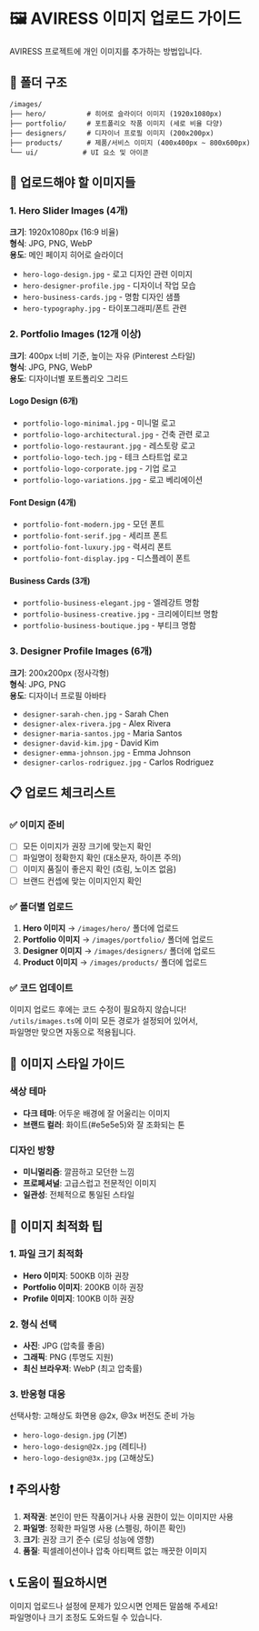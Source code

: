 # 🖼️ AVIRESS 이미지 업로드 가이드

AVIRESS 프로젝트에 개인 이미지를 추가하는 방법입니다.

## 📁 폴더 구조

```
/images/
├── hero/          # 히어로 슬라이더 이미지 (1920x1080px)
├── portfolio/     # 포트폴리오 작품 이미지 (세로 비율 다양)
├── designers/     # 디자이너 프로필 이미지 (200x200px)
├── products/      # 제품/서비스 이미지 (400x400px ~ 800x600px)
└── ui/           # UI 요소 및 아이콘
```

## 🎯 업로드해야 할 이미지들

### 1. Hero Slider Images (4개)
**크기**: 1920x1080px (16:9 비율)  
**형식**: JPG, PNG, WebP  
**용도**: 메인 페이지 히어로 슬라이더

- `hero-logo-design.jpg` - 로고 디자인 관련 이미지
- `hero-designer-profile.jpg` - 디자이너 작업 모습
- `hero-business-cards.jpg` - 명함 디자인 샘플
- `hero-typography.jpg` - 타이포그래피/폰트 관련

### 2. Portfolio Images (12개 이상)
**크기**: 400px 너비 기준, 높이는 자유 (Pinterest 스타일)  
**형식**: JPG, PNG, WebP  
**용도**: 디자이너별 포트폴리오 그리드

#### Logo Design (6개)
- `portfolio-logo-minimal.jpg` - 미니멀 로고
- `portfolio-logo-architectural.jpg` - 건축 관련 로고
- `portfolio-logo-restaurant.jpg` - 레스토랑 로고
- `portfolio-logo-tech.jpg` - 테크 스타트업 로고
- `portfolio-logo-corporate.jpg` - 기업 로고
- `portfolio-logo-variations.jpg` - 로고 베리에이션

#### Font Design (4개)
- `portfolio-font-modern.jpg` - 모던 폰트
- `portfolio-font-serif.jpg` - 세리프 폰트
- `portfolio-font-luxury.jpg` - 럭셔리 폰트
- `portfolio-font-display.jpg` - 디스플레이 폰트

#### Business Cards (3개)
- `portfolio-business-elegant.jpg` - 엘레강트 명함
- `portfolio-business-creative.jpg` - 크리에이티브 명함
- `portfolio-business-boutique.jpg` - 부티크 명함

### 3. Designer Profile Images (6개)
**크기**: 200x200px (정사각형)  
**형식**: JPG, PNG  
**용도**: 디자이너 프로필 아바타

- `designer-sarah-chen.jpg` - Sarah Chen
- `designer-alex-rivera.jpg` - Alex Rivera  
- `designer-maria-santos.jpg` - Maria Santos
- `designer-david-kim.jpg` - David Kim
- `designer-emma-johnson.jpg` - Emma Johnson
- `designer-carlos-rodriguez.jpg` - Carlos Rodriguez

## 📋 업로드 체크리스트

### ✅ 이미지 준비
- [ ] 모든 이미지가 권장 크기에 맞는지 확인
- [ ] 파일명이 정확한지 확인 (대소문자, 하이픈 주의)
- [ ] 이미지 품질이 좋은지 확인 (흐림, 노이즈 없음)
- [ ] 브랜드 컨셉에 맞는 이미지인지 확인

### ✅ 폴더별 업로드
1. **Hero 이미지** → `/images/hero/` 폴더에 업로드
2. **Portfolio 이미지** → `/images/portfolio/` 폴더에 업로드  
3. **Designer 이미지** → `/images/designers/` 폴더에 업로드
4. **Product 이미지** → `/images/products/` 폴더에 업로드

### ✅ 코드 업데이트
이미지 업로드 후에는 코드 수정이 필요하지 않습니다!  
`/utils/images.ts`에 이미 모든 경로가 설정되어 있어서,  
파일명만 맞으면 자동으로 적용됩니다.

## 🎨 이미지 스타일 가이드

### 색상 테마
- **다크 테마**: 어두운 배경에 잘 어울리는 이미지
- **브랜드 컬러**: 화이트(#e5e5e5)와 잘 조화되는 톤

### 디자인 방향
- **미니멀리즘**: 깔끔하고 모던한 느낌
- **프로페셔널**: 고급스럽고 전문적인 이미지
- **일관성**: 전체적으로 통일된 스타일

## 🔧 이미지 최적화 팁

### 1. 파일 크기 최적화
- **Hero 이미지**: 500KB 이하 권장
- **Portfolio 이미지**: 200KB 이하 권장
- **Profile 이미지**: 100KB 이하 권장

### 2. 형식 선택
- **사진**: JPG (압축률 좋음)
- **그래픽**: PNG (투명도 지원)
- **최신 브라우저**: WebP (최고 압축률)

### 3. 반응형 대응
선택사항: 고해상도 화면용 @2x, @3x 버전도 준비 가능
- `hero-logo-design.jpg` (기본)
- `hero-logo-design@2x.jpg` (레티나)
- `hero-logo-design@3x.jpg` (고해상도)

## ❗ 주의사항

1. **저작권**: 본인이 만든 작품이거나 사용 권한이 있는 이미지만 사용
2. **파일명**: 정확한 파일명 사용 (스펠링, 하이픈 확인)
3. **크기**: 권장 크기 준수 (로딩 성능에 영향)
4. **품질**: 픽셀레이션이나 압축 아티팩트 없는 깨끗한 이미지

## 📞 도움이 필요하시면

이미지 업로드나 설정에 문제가 있으시면 언제든 말씀해 주세요!  
파일명이나 크기 조정도 도와드릴 수 있습니다.